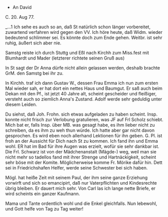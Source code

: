 + An David

 C. 20. Aug 77.

_...1 Ich sehe es auch so an, daß St natürlich schon länger vorbereitet, zuwartend verfahren wird gegen den VV. Ich höre heute, daß Widm. wieder bedeutend schlimmer sei. Es könnte doch zum Ende gehen. Weitbr. ist sehr ruhig, äußert sich aber nie.

Samstg reiste ich durch Stuttg und Eßl nach Kirchh zum Miss.fest mit Blumhardt und Mader (letzterer richtete seinen Gruß aus)

In St sagt der Dr Anna dürfe nicht allein gelassen werden, deshalb brachte GrM. den Samstg bei ihr zu.

In Kirchh. traf ich dann Gustav W., dessen Frau Emma ich nun zum ersten Mal wieder sah, er hat dort ein nettes Haus und Baumgut. Er saß auch beim Dekan mit den Pf., ist jetzt 40 Jahre alt, scheint gescheider und fleißiger, versteht auch so ziemlich Anna's Zustand. Adolf werde sehr geduldig unter diesem Leiden.

Du siehst, daß Joh. Frohn. sich etwas aufgeladen zu haben scheint. Insp. konnte nicht frisch zur Verlobung gratulieren, was JF auf Frl Scholz schiebt. Mich bat er, falls Insp. über MB. was gesagt habe, es ihm lieber nicht zu schreiben, da es ihm zu weh thun würde. Ich hatte aber gar nicht davon gesprochen. Es wird eben noch allerhand Lektionen für ihn geben. 
G. Pl. ist froh an der Aussicht für Dich nach St zu kommen. Ich fand ihn und Emma wohl. ER hat im Bad für ihre Augen was erzielt, wofür sie sehr dankbar ist. Die Frl. Schwarz ist von der Mädchenanstalt (Mägde-) weg, weil man sie nicht mehr so tadellos fand mit ihrer Strenge und Hartnäckigkeit, scheint sehr böse mit der Komite. Möglicherweise komme Fr. Mörike dafür hin. Dett sei in Friedrichshafen Helfer, werde seine Schwester bei sich haben.

Mögl. hat heiße Zeit mit seinem Paul, der ihm seine ganze Erziehung vorwirft und sich so emancipirt, daß nur Vaterpflichten und Kindesrechte übrig bleiben. Er dauert mich sehr. Von Carl las ich lange nette Briefe, er wird scheints ein ganzer Kaufmann.

Mama und Tante ordentlich wohl und die Enkel gleichfalls. Nun lebewohl, und Gott helfe von Tag zu Tag weiter!
